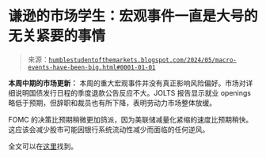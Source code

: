 <!--yml

分类：未分类

日期：2024-05-18 01:16:44

-->

# 谦逊的市场学生：宏观事件一直是大号的无关紧要的事情

> 来源：[`humblestudentofthemarkets.blogspot.com/2024/05/macro-events-have-been-big.html#0001-01-01`](https://humblestudentofthemarkets.blogspot.com/2024/05/macro-events-have-been-big.html#0001-01-01)

**本周中期的市场更新：** 本周的重大宏观事件并没有真正影响风险偏好。市场对详细说明国债发行日程的季度退款公告反应不大。JOLTS 报告显示就业 openings 略低于预期，但辞职和裁员也有所下降，表明劳动力市场整体放缓。

FOMC 的决策比预期稍微更加鸽派，因为美联储减量化紧缩的速度比预期稍快。这应该会减少股市可能因银行系统流动性减少而面临的任何逆风。

全文可以在[这里](https://humblestudentofthemarkets.com/2024/05/01/macro-events-have-been-a-big-nothingburger/)找到。
